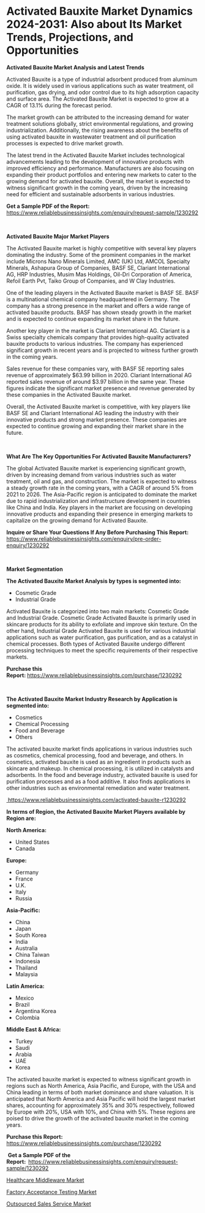 <p><h1>Activated Bauxite Market Dynamics 2024-2031: Also about Its Market Trends, Projections, and Opportunities</h1></p><p><strong>Activated Bauxite Market Analysis and Latest Trends</strong></p>
<p><p>Activated Bauxite is a type of industrial adsorbent produced from aluminum oxide. It is widely used in various applications such as water treatment, oil purification, gas drying, and odor control due to its high adsorption capacity and surface area. The Activated Bauxite Market is expected to grow at a CAGR of 13.1% during the forecast period. </p><p>The market growth can be attributed to the increasing demand for water treatment solutions globally, strict environmental regulations, and growing industrialization. Additionally, the rising awareness about the benefits of using activated bauxite in wastewater treatment and oil purification processes is expected to drive market growth.</p><p>The latest trend in the Activated Bauxite Market includes technological advancements leading to the development of innovative products with improved efficiency and performance. Manufacturers are also focusing on expanding their product portfolios and entering new markets to cater to the growing demand for activated bauxite. Overall, the market is expected to witness significant growth in the coming years, driven by the increasing need for efficient and sustainable adsorbents in various industries.</p></p>
<p><strong>Get a Sample PDF of the Report:&nbsp;</strong> <a href="https://www.reliablebusinessinsights.com/enquiry/request-sample/1230292">https://www.reliablebusinessinsights.com/enquiry/request-sample/1230292</a></p>
<p>&nbsp;</p>
<p><strong>Activated Bauxite Major Market Players</strong></p>
<p><p>The Activated Bauxite market is highly competitive with several key players dominating the industry. Some of the prominent companies in the market include Microns Nano Minerals Limited, AMC (UK) Ltd, AMCOL Specialty Minerals, Ashapura Group of Companies, BASF SE, Clariant International AG, HRP Industries, Musim Mas Holdings, Oil-Dri Corporation of America, Refoil Earth Pvt, Taiko Group of Companies, and W Clay Industries.</p><p>One of the leading players in the Activated Bauxite market is BASF SE. BASF is a multinational chemical company headquartered in Germany. The company has a strong presence in the market and offers a wide range of activated bauxite products. BASF has shown steady growth in the market and is expected to continue expanding its market share in the future.</p><p>Another key player in the market is Clariant International AG. Clariant is a Swiss specialty chemicals company that provides high-quality activated bauxite products to various industries. The company has experienced significant growth in recent years and is projected to witness further growth in the coming years.</p><p>Sales revenue for these companies vary, with BASF SE reporting sales revenue of approximately $63.99 billion in 2020. Clariant International AG reported sales revenue of around $3.97 billion in the same year. These figures indicate the significant market presence and revenue generated by these companies in the Activated Bauxite market.</p><p>Overall, the Activated Bauxite market is competitive, with key players like BASF SE and Clariant International AG leading the industry with their innovative products and strong market presence. These companies are expected to continue growing and expanding their market share in the future.</p></p>
<p>&nbsp;</p>
<p><strong>What Are The Key Opportunities For Activated Bauxite Manufacturers?</strong></p>
<p><p>The global Activated Bauxite market is experiencing significant growth, driven by increasing demand from various industries such as water treatment, oil and gas, and construction. The market is expected to witness a steady growth rate in the coming years, with a CAGR of around 5% from 2021 to 2026. The Asia-Pacific region is anticipated to dominate the market due to rapid industrialization and infrastructure development in countries like China and India. Key players in the market are focusing on developing innovative products and expanding their presence in emerging markets to capitalize on the growing demand for Activated Bauxite.</p></p>
<p><strong>Inquire or Share Your Questions If Any Before Purchasing This Report:</strong> <a href="https://www.reliablebusinessinsights.com/enquiry/pre-order-enquiry/1230292">https://www.reliablebusinessinsights.com/enquiry/pre-order-enquiry/1230292</a></p>
<p>&nbsp;</p>
<p><strong>Market Segmentation</strong></p>
<p><strong>The Activated Bauxite Market Analysis by types is segmented into:</strong></p>
<p><ul><li>Cosmetic Grade</li><li>Industrial Grade</li></ul></p>
<p><p>Activated Bauxite is categorized into two main markets: Cosmetic Grade and Industrial Grade. Cosmetic Grade Activated Bauxite is primarily used in skincare products for its ability to exfoliate and improve skin texture. On the other hand, Industrial Grade Activated Bauxite is used for various industrial applications such as water purification, gas purification, and as a catalyst in chemical processes. Both types of Activated Bauxite undergo different processing techniques to meet the specific requirements of their respective markets.</p></p>
<p><strong>Purchase this Report:&nbsp;</strong><a href="https://www.reliablebusinessinsights.com/purchase/1230292">https://www.reliablebusinessinsights.com/purchase/1230292</a></p>
<p>&nbsp;</p>
<p><strong>The Activated Bauxite Market Industry Research by Application is segmented into:</strong></p>
<p><ul><li>Cosmetics</li><li>Chemical Processing</li><li>Food and Beverage</li><li>Others</li></ul></p>
<p><p>The activated bauxite market finds applications in various industries such as cosmetics, chemical processing, food and beverage, and others. In cosmetics, activated bauxite is used as an ingredient in products such as skincare and makeup. In chemical processing, it is utilized in catalysts and adsorbents. In the food and beverage industry, activated bauxite is used for purification processes and as a food additive. It also finds applications in other industries such as environmental remediation and water treatment.</p></p>
<p><a href="https://www.reliablebusinessinsights.com/activated-bauxite-r1230292">&nbsp;https://www.reliablebusinessinsights.com/activated-bauxite-r1230292</a></p>
<p><strong>In terms of Region, the Activated Bauxite Market Players available by Region are:</strong></p>
<p>
    <p> <strong> North America: </strong>
        <ul>
            <li>United States</li>
            <li>Canada</li>
        </ul>
        </p> 
    <p> <strong> Europe: </strong>
        <ul>
            <li>Germany</li>
            <li>France</li>
            <li>U.K.</li>
            <li>Italy</li>
            <li>Russia</li>
        </ul>
        </p> 
    <p> <strong> Asia-Pacific: </strong>
        <ul>
            <li>China</li>
            <li>Japan</li>
            <li>South Korea</li>
            <li>India</li>
            <li>Australia</li>
            <li>China Taiwan</li>
            <li>Indonesia</li>
            <li>Thailand</li>
            <li>Malaysia</li>
        </ul>
        </p> 
    <p> <strong> Latin America: </strong>
        <ul>
            <li>Mexico</li>
            <li>Brazil</li>
            <li>Argentina Korea</li>
            <li>Colombia</li>
        </ul>
        </p> 
    <p> <strong> Middle East & Africa: </strong>
        <ul>
            <li>Turkey</li>
            <li>Saudi</li>
            <li>Arabia</li>
            <li>UAE</li>
            <li>Korea</li>
        </ul>
    </p>
    </p>
<p><p>The activated bauxite market is expected to witness significant growth in regions such as North America, Asia Pacific, and Europe, with the USA and China leading in terms of both market dominance and share valuation. It is anticipated that North America and Asia Pacific will hold the largest market shares, accounting for approximately 35% and 30% respectively, followed by Europe with 20%, USA with 10%, and China with 5%. These regions are poised to drive the growth of the activated bauxite market in the coming years.</p></p>
<p><strong>Purchase this Report: </strong><a href="https://www.reliablebusinessinsights.com/purchase/1230292">https://www.reliablebusinessinsights.com/purchase/1230292</a></p>
<p>&nbsp;<strong>Get a Sample PDF of the Report:&nbsp;&nbsp;</strong><a href="https://www.reliablebusinessinsights.com/enquiry/request-sample/1230292">https://www.reliablebusinessinsights.com/enquiry/request-sample/1230292</a></p>
<p><strong></strong></p>
<p><p><a href="https://github.com/LiamDavis60/Market-Research-Report-List-1/blob/main/healthcare-middleware-market.md">Healthcare Middleware Market</a></p><p><a href="https://github.com/lubmix/Market-Research-Report-List-3/blob/main/factory-acceptance-testing-market.md">Factory Acceptance Testing Market</a></p><p><a href="https://github.com/Hazelklievgspy6vdcsmu106w/Market-Research-Report-List-3/blob/main/outsourced-sales-service-market.md">Outsourced Sales Service Market</a></p></p>